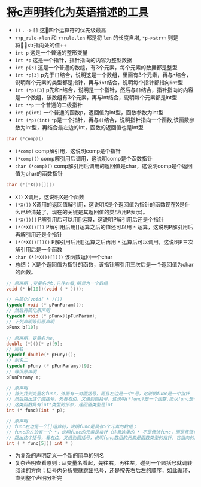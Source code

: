 # [将c声明转化为英语描述的工具](https://cdecl.org/)

- `()` `.` `->` `[]`  这四个运算符的优先级最高
- `++p_rule->len` 和 `++rule.len` 都是将 `len` 的长度自增, `*p->str++` 则是将str指向处的值++
- `int p`  这是一个普通的整形变量
- `int *p` 这是一个指针，指针指向的内容为整型数据
- `int p[3]`   这是一个普通的数组，有3个元素，每个元素的数据都是整型
- `int *p[3]`  p先于`[]`结合，说明这是一个数组，里面有3个元素，再与`*`结合，说明每个元素的类型都是指针，再与`int`结合，说明每个指针都指向`int`型
- `int (*p)[3]` p先和`*`结合，说明是一个指针，然后与`[]`结合，指针指向的内容是一个数组，该数组有3个元素，再与int结合，说明每个元素都是int型
- `int **p` 一个普通的二级指针
- `int p(int)`  一个普通的函数p，返回值为int型，函数参数为int型
- `int (*p)(int)` `*p`是一个指针，再与`()`结合，说明指针指向一个函数,该函数参数为int型，再结合最左边的int，函数的返回值也是int型

```c
char (*comp)()
```
- `(*comp)` comp解引用，这说明comp是个指针
- `(*comp)()` comp解引用后调用，这说明comp是个函数指针
- `char (*comp)()` comp解引用后调用的返回值是char，这说明comp是个返回值为char的函数指针

```c
char (*(*X())[])()
```

- `X()` X调用，这说明X是个函数
- `(*X())` X调用的返回值解引用，这说明X是个返回值为指针的函数现在X是什么已经清楚了，现在的关键是其返回值的类型(用P表示)。
- `(*X())[]` P解引用后可以用[]运算，这说明P解引用后还是个指针
- `(*(*X())[])` P解引用后用[]运算之后的值还可以用 `*` 运算，这说明P解引用后再解引用还是个指针
- `(*(*X())[])()` P解引用后用[]运算之后再用 `*` 运算后可以调用，这说明P三次解引用后是一个函数
- `char (*(*X())[])()` 该函数返回一个char
- 总结： X是个返回值为指针的函数，该指针解引用三次后是一个返回值为char的函数。

```c
// 原声明 ,变量名为b,先往右看,明显为一个数组
void (* b[10])(void ( * )());

// 先简化(void( * )())
typedef void (* pFunParam)();
// 然后再简化原声明
typedef void (* pFunx)(pFunParam);
// 下列声明等价原声明
pFunx b[10];

// 原声明，变量名为e,
double (*)()(* e)[9];
// 别名一
typedef double(* pFuny)();
// 别名二
typedef pFuny (* pFunParamy)[9];
// 等价原声明
pFunParamy e;

// 原声明
// 首先找到变量名func，外面有一对圆括号，而且左边是一个*号，这说明func是一个指针
// 然后跳出这个圆括号，先看右边，又遇到圆括号，这说明(*func)是一个函数,所以func是一个指向这类函数的指针，即函数指针
// 这类函数具有int*类型的形参，返回值类型是int
int (* func)(int * p);

// 原声明
// func右边是一个[]运算符，说明func是具有5个元素的数组；
// func的左边有一个 *，说明func的元素是指针（注意这里的 * 不是修饰func，而是修饰func[5]的，原因是[]运算符优先级比 * 高，func先跟[]结合）
// 跳出这个括号，看右边，又遇到圆括号，说明func数组的元素是函数类型的指针，它指向的函数具有 int * 类型的形参，返回值类型为int
int ( * func[5])( int * )
```

- 为复杂的声明定义一个新的简单的别名
- 复杂声明查看原则 : 从变量名看起，先往右，再往左，碰到一个圆括号就调转阅读的方向；括号内分析完就跳出括号，还是按先右后左的顺序，如此循环，直到整个声明分析完